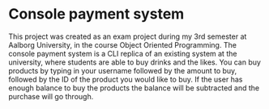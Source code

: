 # Console payment system
This project was created as an exam project during my 3rd semester at Aalborg University, in the course Object Oriented Programming.
The console payment system is a CLI replica of an existing system at the university, where students are able to buy drinks and the likes.
You can buy products by typing in your username followed by the amount to buy, followed by the ID of the product you would like to buy. If the user has enough balance to buy the products the balance will be subtracted and the purchase will go through. 
